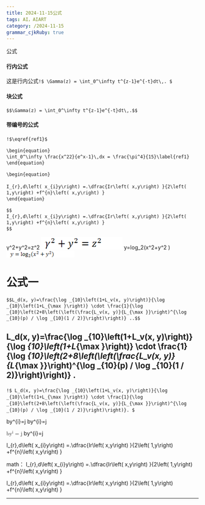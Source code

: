 ```yaml
---
title: 2024-11-15公式
tags: AI，AIART
category: /2024-11-15
grammar_cjkRuby: true
---
```



公式
#### 行内公式
这是行内公式`!$ \Gamma(z) = \int_0^\infty t^{z-1}e^{-t}dt\,. $`
#### 块公式
```mathjax!
$$\Gamma(z) = \int_0^\infty t^{z-1}e^{-t}dt\,.$$
```

#### 带编号的公式
`!$\eqref{ref1}$`

```mathjax!
\begin{equation}
\int_0^\infty \frac{x^22}{e^x-1}\,dx = \frac{\pi^4}{15}\label{ref1}
\end{equation}
```
```mathjax!
\begin{equation}

I_{r},d\left( x_{i}y\right) =.\dfrac{Ir\left( x,y\right) }{2\left( 1,y\right) +f^{n}\left( x,y\right) }
\end{equation}
```

```mathjax!
$$
I_{r},d\left( x_{i}y\right) =.\dfrac{Ir\left( x,y\right) }{2\left( 1,y\right) +f^{n}\left( x,y\right) }
$$
```
γ^2+y^2=z^2
![enter description here](./images/1731656395806.png)
y=log_2⁡(x^2+y^2 )![enter description here](./images/1731656561991.png)

# 公式一

```mathjax!
$$L_d(x, y)=\frac{\log _{10}\left(1+L_v(x, y)\right)}{\log _{10}\left(1+L_{\max }\right)} \cdot \frac{1}{\log _{10}\left(2+8\left(\left(\frac{L_v(x, y)}{L_{\max }}\right)^{\log _{10}(p) / \log _{10}(1 / 2)}\right)\right)} ..$$
```
L_d(x, y)=\frac{\log _{10}\left(1+L_v(x, y)\right)}{\log _{10}\left(1+L_{\max }\right)} \cdot \frac{1}{\log _{10}\left(2+8\left(\left(\frac{L_v(x, y)}{L_{\max }}\right)^{\log _{10}(p) / \log _{10}(1 / 2)}\right)\right)} .
----------



`!$ L_d(x, y)=\frac{\log _{10}\left(1+L_v(x, y)\right)}{\log _{10}\left(1+L_{\max }\right)} \cdot \frac{1}{\log _{10}\left(2+8\left(\left(\frac{L_v(x, y)}{L_{\max }}\right)^{\log _{10}(p) / \log _{10}(1 / 2)}\right)\right)}. $`



by^{i}=j
by^{i}=j

<math xmlns='http://www.w3.org/1998/Math/MathML'> <mi> b </mi> <msup> <mrow> <mi> y </mi> </mrow> <mrow> <mi> i </mi> </mrow> </msup> <mo> = </mo> <mi> j </mi> </math>
by^{i}=j

I_{r},d\left( x_{i}y\right) =.\dfrac{Ir\left( x,y\right) }{2\left( 1,y\right) +f^{n}\left( x,y\right) }

math：
I_{r},d\left( x_{i}y\right) =.\dfrac{Ir\left( x,y\right) }{2\left( 1,y\right) +f^{n}\left( x,y\right) }

I_{r},d\left( x_{i}y\right) =.\dfrac{Ir\left( x,y\right) }{2\left( 1,y\right) +f^{n}\left( x,y\right) }

----------

